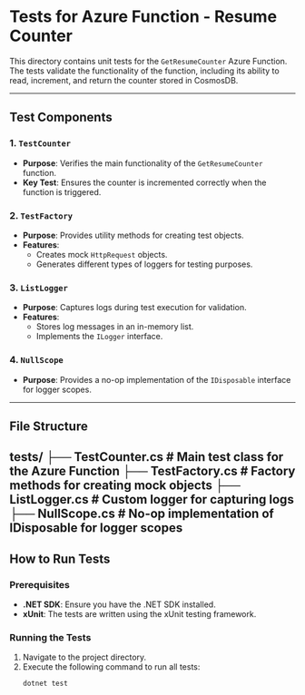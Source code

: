 # Tests for Azure Function - Resume Counter

This directory contains unit tests for the `GetResumeCounter` Azure Function.
The tests validate the functionality of the function, including its ability to read, increment, and return the counter stored in CosmosDB.

---

## Test Components

### 1. **`TestCounter`**
- **Purpose**: Verifies the main functionality of the `GetResumeCounter` function.
- **Key Test**: Ensures the counter is incremented correctly when the function is triggered.

### 2. **`TestFactory`**
- **Purpose**: Provides utility methods for creating test objects.
- **Features**:
  - Creates mock `HttpRequest` objects.
  - Generates different types of loggers for testing purposes.

### 3. **`ListLogger`**
- **Purpose**: Captures logs during test execution for validation.
- **Features**:
  - Stores log messages in an in-memory list.
  - Implements the `ILogger` interface.

### 4. **`NullScope`**
- **Purpose**: Provides a no-op implementation of the `IDisposable` interface for logger scopes.

---
## File Structure

tests/
├── TestCounter.cs    # Main test class for the Azure Function
├── TestFactory.cs    # Factory methods for creating mock objects
├── ListLogger.cs     # Custom logger for capturing logs
├── NullScope.cs      # No-op implementation of IDisposable for logger scopes
---

## How to Run Tests

### Prerequisites
- **.NET SDK**: Ensure you have the .NET SDK installed.
- **xUnit**: The tests are written using the xUnit testing framework.

### Running the Tests
1. Navigate to the project directory.
2. Execute the following command to run all tests:
   ```bash
   dotnet test
